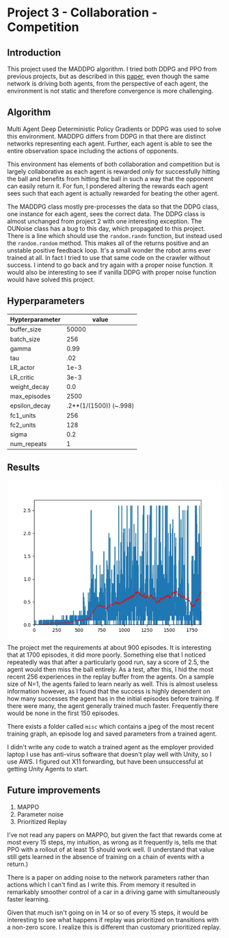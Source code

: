 # Project 3 - Collaboration - Competition

## Introduction
This project used the MADDPG algorithm.  I tried both DDPG and PPO from previous projects, but as described in this [paper](https://arxiv.org/pdf/1706.02275.pdf), even though the same network is driving both agents, from the perspective of each agent, the environment is not static and therefore convergence is more challenging.  

## Algorithm
Multi Agent Deep Deterministic Policy Gradients or DDPG was used to solve this environment.  MADDPG differs from DDPG in that there are distinct networks representing each agent.  Further, each agent is able to see the entire observation space including the actions of opponents.  

This environment has elements of both collaboration and competition but is largely collaborative as each agent is rewarded only for successfully hitting the ball and benefits from hitting the ball in such a way that the opponent can easily return it.  For fun, I pondered altering the rewards each agent sees such that each agent is actually rewarded for beating the other agent.  

The MADDPG class mostly pre-processes the data so that the DDPG class, one instance for each agent, sees the correct data.  The DDPG class is almost unchanged from project 2 with one interesting exception.  The OUNoise class has a bug to this day, which propagated to this project.  There is a line which should use the `random.randn` function, but instead used the `random.random` method.  This makes all of the returns positive and an unstable positive feedback loop.  It's a small wonder the robot arms ever trained at all.  In fact I tried to use that same code on the crawler without success.  I intend to go back and try again with a proper noise function.  It would also be interesting to see if vanilla DDPG with proper noise function would have solved this project.

## Hyperparameters

Hypterparameter|value
---|---
buffer_size|50000      
batch_size|256           
gamma|0.99              
tau|.02             
LR_actor|1e-3         
LR_critic|3e-3          
weight_decay|0.0        
max_episodes|2500
epsilon_decay|.2**(1/(1500)) (~.998)
fc1_units|256
fc2_units|128
sigma|0.2       
num_repeats|1

## Results
![Training](https://github.com/shogan50/p3_collab-compet/blob/master/misc/plot_image%20trial0.jpeg?raw=true"training")
The project met the requirements at about 900 episodes. It is interesting that at 1700 episodes, it did more poorly.  Something else that I noticed repeatedly was that after a particularly good run, say a score of 2.5, the agent would then miss the ball entirely.  As a test, after this, I hid the most recent 256 experiences in the replay buffer from the agents.  On a sample size of N=1, the agents failed to learn nearly as well.  This is almost useless information however, as I found that the success is highly dependent on how many successes the agent has in the initial episodes before training.  If there were many, the agent generally trained much faster.  Frequently there would be none in the first 150 episodes. 

There exists a folder called `misc` which contains a jpeg of the most recent training graph, an episode log and saved parameters from a trained agent.  

I didn't write any code to watch a trained agent as the employer provided laptop I use has anti-virus software that doesn't play well with Unity, so I use AWS.  I figured out X11 forwarding, but have been unsuccessful at getting Unity Agents to start.

## Future improvements
1. MAPPO
2. Parameter noise
3. Prioritized Replay

I've not read any papers on MAPPO, but given the fact that rewards come at most every 15 steps, my intuition, as wrong as it frequently is, tells me that PPO with a rollout of at least 15 should work well. (I understand that value still gets learned in the absence of training on a chain of events with a return.)  


There is a paper on adding noise to the network parameters rather than actions which I can't find as I write this.  From memory it resulted in remarkably smoother control of a car in a driving game with simultaneously faster learning.

Given that much isn't going on in 14 or so of every 15 steps, it would be interesting to see what happens if replay was prioritized on transitions with a non-zero score.  I realize this is different than customary prioritized replay.

